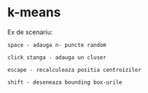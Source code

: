 # k-means

Ex de scenariu: 

	space - adauga n- puncte random

	click stanga - adauga un cluser

	escape - recalculeaza positia centroizilor

	shift - deseneaza bounding box-urile